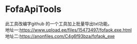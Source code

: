 # FofaApiTools
此工具改编字github 的一个工具加上批量导出txt功能。<br/>
地址一:https://www.upload.ee/files/15473497/fofaok.exe.html <br/>
地址二:https://anonfiles.com/C4g6f93bza/fofaok_exe<br/>
